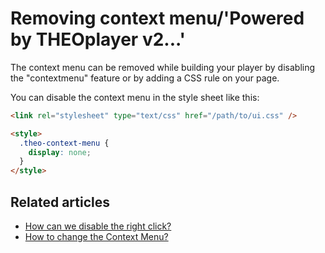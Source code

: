 # Removing context menu/'Powered by THEOplayer v2...'

The context menu can be removed while building your player by disabling the "contextmenu" feature or by adding a CSS rule on your page.

You can disable the context menu in the style sheet like this:

```html
<link rel="stylesheet" type="text/css" href="/path/to/ui.css" />

<style>
  .theo-context-menu {
    display: none;
  }
</style>
```

## Related articles

- [How can we disable the right click?](../how-to-guides/07-miscellaneous/01-context-menu/01-how-to-disable-right-click.md)
- [How to change the Context Menu?](../how-to-guides/07-miscellaneous/01-context-menu/02-how-to-change-context-menu.md)

